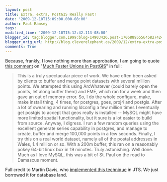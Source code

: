```yaml
---
layout: post
title: Extra, extra, PostGIS Really Fast!
date: '2009-12-10T15:09:00.000-08:00'
author: Paul Ramsey
tags: 
modified_time: '2009-12-10T15:12:42.113-08:00'
blogger_id: tag:blogger.com,1999:blog-14903426.post-1706889555645827424
blogger_orig_url: http://blog.cleverelephant.ca/2009/12/extra-extra-postgis-really-fast.html
comments: True
---
```


Because, frankly, I love nothing more than approbation, I am going to quote [this comment](/2009/01/must-faster-unions-in-postgis-14.html?showComment=1260481766531#c388201837491522179) on "[Much Faster Unions in PostGIS](/2009/01/must-faster-unions-in-postgis-14.html)" in full:

> This is a truly spectacular piece of work. We have often been asked by clients to buffer and merge point datasets with several million points. We attempted this using ArcWhatever (could barely open the points, let along buffer them) and FME, which ran for a week and then gave an out of memory error. So, I do the whole configure, make, make install thing, 4 times, for postgres, goes, proj4 and postgis. After a lot of swearing and running ldconfig a few million times I eventually get postgis to accept that geos really is installed -- MySQL might have more limited spatial functionality, but it sure is a lot easier to build from source. Anyway, I digress. I run a few random queries using the excellent generate series capability in postgres, and manage to create, buffer and merge 100,000 points in a few seconds. Finally, I try this on a real world dataset, namely all of the postal addresses in Wales, 1.4 million or so. With a 200m buffer, this ran on a reasonably pokey 64-bit linux box in 19 minutes. Truly astonishing. Well done. Much as I love MySQL, this was a bit of St. Paul on the road to Damascus moment. 

Full credit to Martin Davis, who [implemented this technique](http://lin-ear-th-inking.blogspot.com/2007/11/fast-polygon-merging-in-jts-using.html) in JTS. We just borrowed it for database land.

